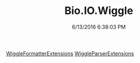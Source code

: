﻿---
title: Bio.IO.Wiggle
date: 6/13/2016 6:38:03 PM
---

[WiggleFormatterExtensions](T-Bio.IO.Wiggle.WiggleFormatterExtensions.html)
[WiggleParserExtensions](T-Bio.IO.Wiggle.WiggleParserExtensions.html)
